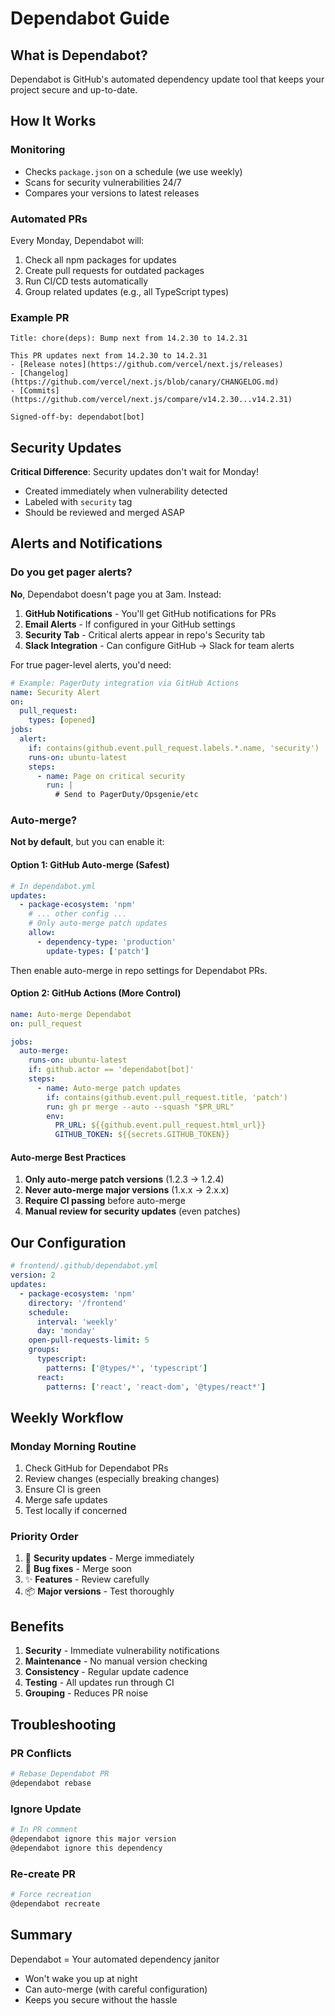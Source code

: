 # Dependabot Guide

## What is Dependabot?

Dependabot is GitHub's automated dependency update tool that keeps your project secure and up-to-date.

## How It Works

### Monitoring

- Checks `package.json` on a schedule (we use weekly)
- Scans for security vulnerabilities 24/7
- Compares your versions to latest releases

### Automated PRs

Every Monday, Dependabot will:

1. Check all npm packages for updates
2. Create pull requests for outdated packages
3. Run CI/CD tests automatically
4. Group related updates (e.g., all TypeScript types)

### Example PR

```
Title: chore(deps): Bump next from 14.2.30 to 14.2.31

This PR updates next from 14.2.30 to 14.2.31
- [Release notes](https://github.com/vercel/next.js/releases)
- [Changelog](https://github.com/vercel/next.js/blob/canary/CHANGELOG.md)
- [Commits](https://github.com/vercel/next.js/compare/v14.2.30...v14.2.31)

Signed-off-by: dependabot[bot]
```

## Security Updates

**Critical Difference**: Security updates don't wait for Monday!

- Created immediately when vulnerability detected
- Labeled with `security` tag
- Should be reviewed and merged ASAP

## Alerts and Notifications

### Do you get pager alerts?

**No**, Dependabot doesn't page you at 3am. Instead:

1. **GitHub Notifications** - You'll get GitHub notifications for PRs
2. **Email Alerts** - If configured in your GitHub settings
3. **Security Tab** - Critical alerts appear in repo's Security tab
4. **Slack Integration** - Can configure GitHub → Slack for team alerts

For true pager-level alerts, you'd need:

```yaml
# Example: PagerDuty integration via GitHub Actions
name: Security Alert
on:
  pull_request:
    types: [opened]
jobs:
  alert:
    if: contains(github.event.pull_request.labels.*.name, 'security')
    runs-on: ubuntu-latest
    steps:
      - name: Page on critical security
        run: |
          # Send to PagerDuty/Opsgenie/etc
```

### Auto-merge?

**Not by default**, but you can enable it:

#### Option 1: GitHub Auto-merge (Safest)

```yaml
# In dependabot.yml
updates:
  - package-ecosystem: 'npm'
    # ... other config ...
    # Only auto-merge patch updates
    allow:
      - dependency-type: 'production'
        update-types: ['patch']
```

Then enable auto-merge in repo settings for Dependabot PRs.

#### Option 2: GitHub Actions (More Control)

```yaml
name: Auto-merge Dependabot
on: pull_request

jobs:
  auto-merge:
    runs-on: ubuntu-latest
    if: github.actor == 'dependabot[bot]'
    steps:
      - name: Auto-merge patch updates
        if: contains(github.event.pull_request.title, 'patch')
        run: gh pr merge --auto --squash "$PR_URL"
        env:
          PR_URL: ${{github.event.pull_request.html_url}}
          GITHUB_TOKEN: ${{secrets.GITHUB_TOKEN}}
```

#### Auto-merge Best Practices

1. **Only auto-merge patch versions** (1.2.3 → 1.2.4)
2. **Never auto-merge major versions** (1.x.x → 2.x.x)
3. **Require CI passing** before auto-merge
4. **Manual review for security updates** (even patches)

## Our Configuration

```yaml
# frontend/.github/dependabot.yml
version: 2
updates:
  - package-ecosystem: 'npm'
    directory: '/frontend'
    schedule:
      interval: 'weekly'
      day: 'monday'
    open-pull-requests-limit: 5
    groups:
      typescript:
        patterns: ['@types/*', 'typescript']
      react:
        patterns: ['react', 'react-dom', '@types/react*']
```

## Weekly Workflow

### Monday Morning Routine

1. Check GitHub for Dependabot PRs
2. Review changes (especially breaking changes)
3. Ensure CI is green
4. Merge safe updates
5. Test locally if concerned

### Priority Order

1. 🚨 **Security updates** - Merge immediately
2. 🐛 **Bug fixes** - Merge soon
3. ✨ **Features** - Review carefully
4. 📦 **Major versions** - Test thoroughly

## Benefits

1. **Security** - Immediate vulnerability notifications
2. **Maintenance** - No manual version checking
3. **Consistency** - Regular update cadence
4. **Testing** - All updates run through CI
5. **Grouping** - Reduces PR noise

## Troubleshooting

### PR Conflicts

```bash
# Rebase Dependabot PR
@dependabot rebase
```

### Ignore Update

```bash
# In PR comment
@dependabot ignore this major version
@dependabot ignore this dependency
```

### Re-create PR

```bash
# Force recreation
@dependabot recreate
```

## Summary

Dependabot = Your automated dependency janitor

- Won't wake you up at night
- Can auto-merge (with careful configuration)
- Keeps you secure without the hassle
